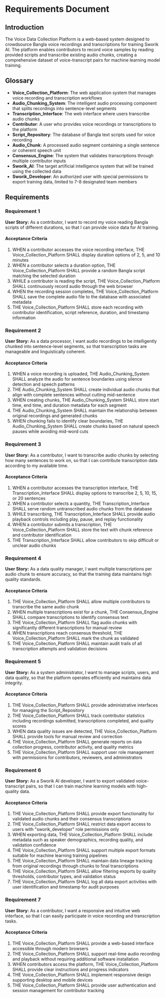 # Requirements Document

## Introduction

The Voice Data Collection Platform is a web-based system designed to crowdsource Bangla voice recordings and transcriptions for training Sworik AI. The platform enables contributors to record voice samples by reading provided scripts and transcribe existing audio chunks, creating a comprehensive dataset of voice-transcript pairs for machine learning model training.

## Glossary

- **Voice_Collection_Platform**: The web application system that manages voice recording and transcription workflows
- **Audio_Chunking_System**: The intelligent audio processing component that splits recordings into sentence-level segments
- **Transcription_Interface**: The web interface where users transcribe audio chunks
- **Contributor**: A user who provides voice recordings or transcriptions to the platform
- **Script_Repository**: The database of Bangla text scripts used for voice recording
- **Audio_Chunk**: A processed audio segment containing a single sentence or coherent speech unit
- **Consensus_Engine**: The system that validates transcriptions through multiple contributor inputs
- **Sworik_AI**: The target artificial intelligence system that will be trained using the collected data
- **Sworik_Developer**: An authorized user with special permissions to export training data, limited to 7-8 designated team members

## Requirements

### Requirement 1

**User Story:** As a contributor, I want to record my voice reading Bangla scripts of different durations, so that I can provide voice data for AI training.

#### Acceptance Criteria

1. WHEN a contributor accesses the voice recording interface, THE Voice_Collection_Platform SHALL display duration options of 2, 5, and 10 minutes
2. WHEN a contributor selects a duration option, THE Voice_Collection_Platform SHALL provide a random Bangla script matching the selected duration
3. WHILE a contributor is reading the script, THE Voice_Collection_Platform SHALL continuously record audio through the web browser
4. WHEN the recording session completes, THE Voice_Collection_Platform SHALL save the complete audio file to the database with associated metadata
5. THE Voice_Collection_Platform SHALL store each recording with contributor identification, script reference, duration, and timestamp information

### Requirement 2

**User Story:** As a data processor, I want audio recordings to be intelligently chunked into sentence-level segments, so that transcription tasks are manageable and linguistically coherent.

#### Acceptance Criteria

1. WHEN a voice recording is uploaded, THE Audio_Chunking_System SHALL analyze the audio for sentence boundaries using silence detection and speech patterns
2. THE Audio_Chunking_System SHALL create individual audio chunks that align with complete sentences without cutting mid-sentence
3. WHEN creating chunks, THE Audio_Chunking_System SHALL store start time, end time, and duration metadata for each segment
4. THE Audio_Chunking_System SHALL maintain the relationship between original recordings and generated chunks
5. WHEN chunking fails to identify clear boundaries, THE Audio_Chunking_System SHALL create chunks based on natural speech pauses while avoiding mid-word cuts

### Requirement 3

**User Story:** As a contributor, I want to transcribe audio chunks by selecting how many sentences to work on, so that I can contribute transcription data according to my available time.

#### Acceptance Criteria

1. WHEN a contributor accesses the transcription interface, THE Transcription_Interface SHALL display options to transcribe 2, 5, 10, 15, or 20 sentences
2. WHEN a contributor selects a quantity, THE Transcription_Interface SHALL serve random untranscribed audio chunks from the database
3. WHILE transcribing, THE Transcription_Interface SHALL provide audio playback controls including play, pause, and replay functionality
4. WHEN a contributor submits a transcription, THE Voice_Collection_Platform SHALL store the text with chunk reference and contributor identification
5. THE Transcription_Interface SHALL allow contributors to skip difficult or unclear audio chunks

### Requirement 4

**User Story:** As a data quality manager, I want multiple transcriptions per audio chunk to ensure accuracy, so that the training data maintains high quality standards.

#### Acceptance Criteria

1. THE Voice_Collection_Platform SHALL allow multiple contributors to transcribe the same audio chunk
2. WHEN multiple transcriptions exist for a chunk, THE Consensus_Engine SHALL compare transcriptions to identify consensus text
3. THE Voice_Collection_Platform SHALL flag audio chunks with significantly different transcriptions for manual review
4. WHEN transcriptions reach consensus threshold, THE Voice_Collection_Platform SHALL mark the chunk as validated
5. THE Voice_Collection_Platform SHALL maintain audit trails of all transcription attempts and validation decisions

### Requirement 5

**User Story:** As a system administrator, I want to manage scripts, users, and data quality, so that the platform operates efficiently and maintains data integrity.

#### Acceptance Criteria

1. THE Voice_Collection_Platform SHALL provide administrative interfaces for managing the Script_Repository
2. THE Voice_Collection_Platform SHALL track contributor statistics including recordings submitted, transcriptions completed, and quality scores
3. WHEN data quality issues are detected, THE Voice_Collection_Platform SHALL provide tools for manual review and correction
4. THE Voice_Collection_Platform SHALL generate reports on data collection progress, contributor activity, and quality metrics
5. THE Voice_Collection_Platform SHALL support user role management with permissions for contributors, reviewers, and administrators

### Requirement 6

**User Story:** As a Sworik AI developer, I want to export validated voice-transcript pairs, so that I can train machine learning models with high-quality data.

#### Acceptance Criteria

1. THE Voice_Collection_Platform SHALL provide export functionality for validated audio chunks and their consensus transcriptions
2. THE Voice_Collection_Platform SHALL restrict data export access to users with "sworik_developer" role permissions only
3. WHEN exporting data, THE Voice_Collection_Platform SHALL include metadata such as speaker demographics, recording quality, and validation confidence
4. THE Voice_Collection_Platform SHALL support multiple export formats suitable for machine learning training pipelines
5. THE Voice_Collection_Platform SHALL maintain data lineage tracking from original recordings through chunks to final transcriptions
6. THE Voice_Collection_Platform SHALL allow filtering exports by quality thresholds, contributor types, and validation status
7. THE Voice_Collection_Platform SHALL log all data export activities with user identification and timestamp for audit purposes

### Requirement 7

**User Story:** As a contributor, I want a responsive and intuitive web interface, so that I can easily participate in voice recording and transcription tasks.

#### Acceptance Criteria

1. THE Voice_Collection_Platform SHALL provide a web-based interface accessible through modern browsers
2. THE Voice_Collection_Platform SHALL support real-time audio recording and playback without requiring additional software installation
3. WHEN contributors access the platform, THE Voice_Collection_Platform SHALL provide clear instructions and progress indicators
4. THE Voice_Collection_Platform SHALL implement responsive design supporting desktop and mobile devices
5. THE Voice_Collection_Platform SHALL provide user authentication and session management for contributor tracking